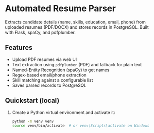 # Automated Resume Parser

Extracts candidate details (name, skills, education, email, phone) from uploaded resumes (PDF/DOCX) and stores records in PostgreSQL. Built with Flask, spaCy, and pdfplumber.

## Features
- Upload PDF resumes via web UI
- Text extraction using `pdfplumber` (PDF) and fallback for plain text
- Named-Entity Recognition (spaCy) to get names
- Regex-based email/phone extraction
- Skill matching against a configurable list
- Saves parsed records to PostgreSQL

## Quickstart (local)
1. Create a Python virtual environment and activate it:
   ```bash
   python -m venv venv
   source venv/bin/activate  # or venv\Scripts\activate on Windows